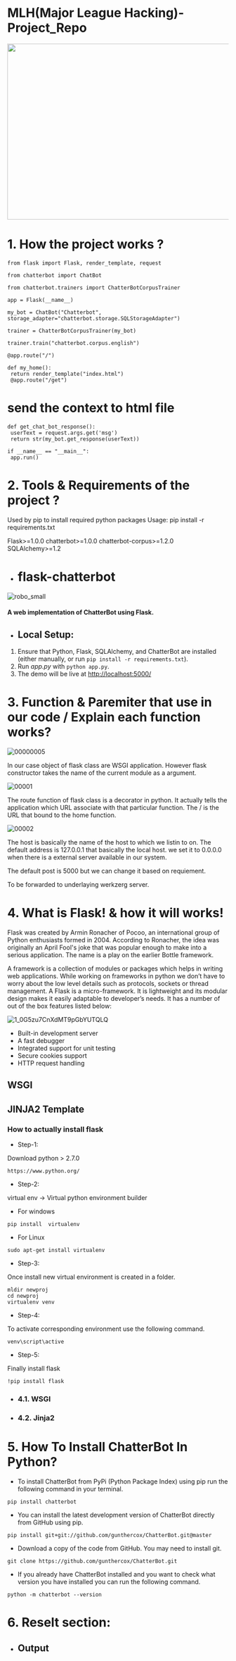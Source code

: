 # MLH(Major League Hacking)-Project_Repo

<img src="https://user-images.githubusercontent.com/58718316/180588275-536368fc-52a0-46ba-9ae5-3b99bbaebefd.PNG" height=400, width=700>


# 1. How the project works ?


```
from flask import Flask, render_template, request
```

```
from chatterbot import ChatBot 
```

```
from chatterbot.trainers import ChatterBotCorpusTrainer
```

```
app = Flask(__name__)             
```

```
my_bot = ChatBot("Chatterbot", storage_adapter="chatterbot.storage.SQLStorageAdapter") 
```

```
trainer = ChatterBotCorpusTrainer(my_bot)
```

```
trainer.train("chatterbot.corpus.english")
```

```
@app.route("/")  
```

```
def my_home():
 return render_template("index.html")  
 @app.route("/get")
```
# send the context to html file

```
def get_chat_bot_response():
 userText = request.args.get('msg')
 return str(my_bot.get_response(userText))
```

```
if __name__ == "__main__":
 app.run()  
```    
    
# 2. Tools & Requirements of the project ?

 Used by pip to install required python packages
 Usage: pip install -r requirements.txt

Flask>=1.0.0
chatterbot>=1.0.0
chatterbot-corpus>=1.2.0
SQLAlchemy>=1.2

- # flask-chatterbot

![robo_small](https://user-images.githubusercontent.com/58718316/180588383-1ed169d5-2d9d-4683-9808-7ce92e45dc55.gif)


#### A web implementation of ChatterBot using Flask.

- ## Local Setup:
 1. Ensure that Python, Flask, SQLAlchemy, and ChatterBot are installed (either manually, or run `pip install -r requirements.txt`).
 2. Run *app.py* with `python app.py`.
 3. The demo will be live at [http://localhost:5000/](http://localhost:5000/)



# 3. Function & Paremiter that use in our code / Explain each function works?

![00000005](https://user-images.githubusercontent.com/58718316/179664616-63f715a3-fa43-44c9-9891-2ee4ee42c6af.PNG)


In our case object of flask class are WSGI application. However flask constructor takes the name of the current module as a argument.



![00001](https://user-images.githubusercontent.com/58718316/179664638-4637d70a-5423-4743-8907-9a63919d1401.PNG)

The route function of flask class is a decorator in python. It actually tells the application which URL associate with that particular function. The / is the URL that bound to the home function.


![00002](https://user-images.githubusercontent.com/58718316/179664642-90c0d673-9f28-43ce-9af9-f7cb0bf90da9.PNG)

The host is basically the name of the host to which we listin to on. The default address is 127.0.0.1  that basically the local host. we set it to 0.0.0.0 when there is a external server available in our system.

The default post is 5000 but we can change it based on requiement.

To be forwarded to underlaying werkzerg server.

# 4. What is Flask! & how it will works!


Flask was created by Armin Ronacher of Pocoo, an international group of Python enthusiasts formed in 2004. According to Ronacher, the idea was originally an April Fool's joke that was popular enough to make into a serious application. The name is a play on the earlier Bottle framework.

A framework is a collection of modules or packages which helps in writing web applications. While working on frameworks in python we don’t have to worry about the low level details such as protocols, sockets or thread management.
A Flask is a micro-framework. It is lightweight and its modular design makes it easily adaptable to developer’s needs. It has a number of out of the box features listed below:


![1_0G5zu7CnXdMT9pGbYUTQLQ](https://user-images.githubusercontent.com/58718316/178398817-bba1ae2e-ec30-4268-a130-d951f05d01a9.png)


- Built-in development server 
- A fast debugger
- Integrated support for unit testing
- Secure cookies support
- HTTP request handling  


## WSGI

## JINJA2 Template


### How to actually install flask

- Step-1: 

Download python > 2.7.0
 ```
 https://www.python.org/  
 ```

- Step-2: 

virtual env -> Virtual python environment builder

- For windows
 ```
 pip install  virtualenv
 ```
 
- For Linux
 ```
 sudo apt-get install virtualenv
 ```

- Step-3: 

Once install new virtual environment is created in a folder.
```
mldir newproj
cd newproj
virtualenv venv
```

- Step-4: 

To activate corresponding environment use the following command.

```
venv\script\active
```

- Step-5: 

Finally install flask

```
!pip install flask
```


- ### 4.1. WSGI


- ### 4.2. Jinja2

# 5. How To Install ChatterBot In Python?

- To install ChatterBot from PyPi (Python Package Index) using pip run the following command in your terminal.

```
pip install chatterbot
```

- You can install the latest development version of ChatterBot directly from GitHub using pip.
```
pip install git+git://github.com/gunthercox/ChatterBot.git@master
```


- Download a copy of the code from GitHub. You may need to install git.

```
git clone https://github.com/gunthercox/ChatterBot.git
```

- If you already have ChatterBot installed and you want to check what version you have installed you can run the following command.

```
python -m chatterbot --version
```







# 6. Reselt section:
  - ## Output
